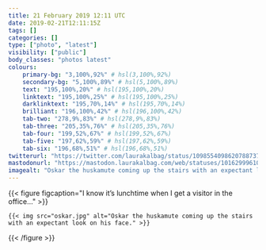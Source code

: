 ```yaml
---
title: 21 February 2019 12:11 UTC
date: 2019-02-21T12:11:15Z
tags: []
categories: []
type: ["photo", "latest"]
visibility: ["public"]
body_classes: "photos latest"
colours:
    primary-bg: "3,100%,92%" # hsl(3,100%,92%)
    secondary-bg: "5,100%,89%" # hsl(5,100%,89%)
    text: "195,100%,20%" # hsl(195,100%,20%)
    linktext: "195,100%,25%" # hsl(195,100%,25%)
    darklinktext: "195,70%,14%" # hsl(195,70%,14%)
    brilliant: "196,100%,42%" # hsl(196,100%,42%)
    tab-two: "278,9%,83%" # hsl(278,9%,83%)
    tab-three: "205,35%,76%" # hsl(205,35%,76%)
    tab-four: "199,52%,67%" # hsl(199,52%,67%)
    tab-five: "197,62%,59%" # hsl(197,62%,59%)
    tab-six: "196,68%,51%" # hsl(196,68%,51%)
twitterurl: "https://twitter.com/laurakalbag/status/1098554098620788737"
mastodonurl: "https://mastodon.laurakalbag.com/web/statuses/101629996104686324"
imagealt: "Oskar the huskamute coming up the stairs with an expectant look on his face."
---
```


{{< figure figcaption="I know it’s lunchtime when I get a visitor in the office…" >}}

    {{< img src="oskar.jpg" alt="Oskar the huskamute coming up the stairs with an expectant look on his face." >}}

{{< /figure >}}